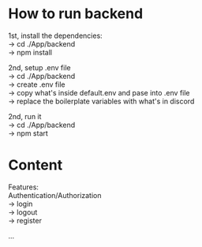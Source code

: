 # How to run backend

1st, install the dependencies: <br/>
-> cd ./App/backend <br/>
-> npm install <br/>

2nd, setup .env file <br/>
-> cd ./App/backend <br/>
-> create .env file <br/>
-> copy what's inside default.env and pase into .env file <br/>
-> replace the boilerplate variables with what's in discord <br/>

2nd, run it <br/>
-> cd ./App/backend <br/>
-> npm start <br/>

# Content

Features: <br/>
Authentication/Authorization <br/>
-> login <br/>
-> logout <br/>
-> register <br/>

... <br/>